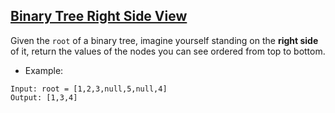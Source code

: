## [Binary Tree Right Side View](https://leetcode.com/problems/binary-tree-right-side-view/)

Given the `root` of a binary tree, imagine yourself standing on the **right side** of it, return the values of the nodes you can see ordered from top to bottom.
- Example:
```
Input: root = [1,2,3,null,5,null,4]
Output: [1,3,4]
```
